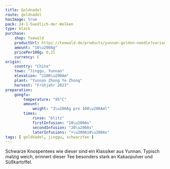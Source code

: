 ```yaml
---
title: Goldnadel
route: goldnadel
hasImage: true 
pack: 24-1-Suedlich-der-Wolken
type: black
purchase:
    shop: Teewald
    productUrl: https://teewald.de/products/yunnan-golden-needle?variant=44623874654472
    amount: "16\u200Ag"
    pricePer100g: 0,21
    currency: €
origin:
    country: "China" 
    town: "Jinggu, Yunnan"
    elevation: "2100\u200Am"
    plant: "Yunnan Zhong Ye Zhong"
    harvest: "Frühjahr 2023"
preparation:
    gongfu:
        temperature: "95°C"
        amount:
            weight: "3\u200Ag pro 100\u200Aml"
        times:
            rinse: "blitz"
            firstInfusion: "10\u200As"
            secondInfusion: "20\u200As"
            laterInfusions: "+\u200A10\u200As"
tags: [ goldnadel, jinggu, schwarztee ]
---
```

Schwarze Knospentees wie dieser sind ein Klassiker aus Yunnan. Typisch malzig weich, erinnert dieser Tee besonders stark an Kakaopulver und Süßkartoffel.
